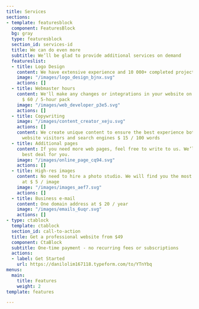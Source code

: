 ```yaml
---
title: Services
sections:
- template: featuresblock
  component: FeaturesBlock
  bg: gray
  type: featuresblock
  section_id: services-id
  title: We can do even more
  subtitle: We’ll be glad to provide additional services on demand
  featureslist:
  - title: Logo Design
    content: We have extensive experience and 10 000+ completed projects $100
    image: "/images/logo_design_bjnx.svg"
    actions: []
  - title: Webmaster hours
    content: We'll make any changes or integrations in your website on your request
      $ 60 / 5-hour pack
    image: "/images/web_developer_p3e5.svg"
    actions: []
  - title: Copywriting
    image: "/images/content_creator_xeju.svg"
    actions: []
    content: We create unique content to ensure the best experience both for your
      website visitors and search engines $ 15 / 100 words
  - title: Additional pages
    content: If you need more web pages, feel free to write to us. We’ll prepare the
      best deal for you.
    image: "/images/online_page_cq94.svg"
    actions: []
  - title: High-res images
    content: No need to hire a photo studio. We will find you the most suitable photos
      at $ 5 / image
    image: "/images/images_aef7.svg"
    actions: []
  - title: Business e-mail
    content: One domain address at $ 20 / year
    image: "/images/emails_6uqr.svg"
    actions: []
- type: ctablock
  template: ctablock
  section_id: call-to-action
  title: Get a professional website from $49
  component: CtaBlock
  subtitle: One-time payment - no recurring fees or subscriptions
  actions:
  - label: Get Started
    url: https://danilolim167118.typeform.com/to/YTnYbq
menus:
  main:
    title: Features
    weight: 2
template: features

---
```

